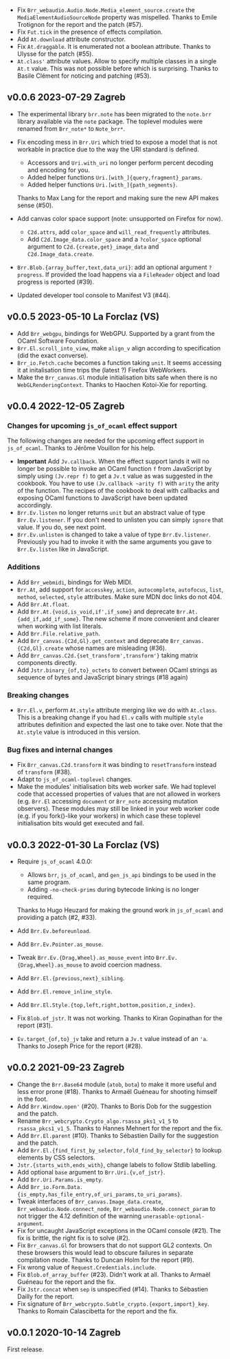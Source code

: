 
- Fix `Brr_webaudio.Audio.Node.Media_element_source.create` the
  `MediaElementAudioSourceNode` property was mispelled. Thanks
  to Emile Trotignon for the report and the patch (#57).
- Fix `Fut.tick` in the presence of effects compilation.
- Add `At.download` attribute constructor.
- Fix `At.draggable`. It is enumerated not a boolean attribute. Thanks
  to Ulysse for the patch (#55).
- `At.class'` attribute values. Allow to specify multiple classes in a
  single `At.t` value. This was not possible before which is
  surprising. Thanks to Basile Clément for noticing and patching
  (#53).

v0.0.6 2023-07-29 Zagreb
------------------------

- The experimental library `brr.note` has been migrated to the `note.brr`
  library available via the `note` package. The toplevel modules 
  were renamed from `Brr_note*` to `Note_brr*`.
  
- Fix encoding mess in `Brr.Uri` which tried to expose a model that is
  not workable in practice due to the way the URI standard is defined.
  
  * Accessors and `Uri.with_uri` no longer perform percent decoding and 
    encoding for you.
  * Added helper functions `Uri.[with_]{query,fragment}_params`.
  * Added helper functions `Uri.[with_]{path_segments}`.
  
  Thanks to Max Lang for the report and making sure the new API makes
  sense (#50).

- Add canvas color space support (note: unsupported on Firefox for now).

  * `C2d.attrs`, add `color_space` and `will_read_frequently` attributes.
  * Add `C2d.Image_data.color_space` and a `?color_space` optional argument
    to `C2d.{create,get}_image_data` and `C2d.Image_data.create`.

- `Brr.Blob.{array_buffer,text,data_uri}`: add an optional argument
  `?progress`. If provided the load happens via a `FileReader` object
  and load progress is reported (#39).

- Updated developer tool console to Manifest V3 (#44).

v0.0.5 2023-05-10 La Forclaz (VS)
---------------------------------

- Add `Brr_webgpu`, bindings for WebGPU. Supported by 
  a grant from the OCaml Software Foundation.
- `Brr.El.scroll_into_view`, make `align_v` align according
  to specification (did the exact converse).
- `Brr_io.Fetch.cache` becomes a function taking `unit`. It seems 
  accessing it at initalisation time trips the (latest ?) Firefox 
  WebWorkers.
- Make the `Brr_canvas.Gl` module initialisation bits safe when there is
  no `WebGLRenderingContext`. Thanks to Haochen Kotoi-Xie for reporting.

v0.0.4 2022-12-05 Zagreb 
------------------------

### Changes for upcoming `js_of_ocaml` effect support

The following changes are needed for the upcoming effect support in
`js_of_ocaml`. Thanks to Jérôme Vouillon for his help.

- **Important** Add `Jv.callback`. When the effect support lands it
  will no longer be possible to invoke an OCaml function `f` from
  JavaScript by simply using `(Jv.repr f)` to get a `Jv.t` value as
  was suggested in the cookbook. You have to use `(Jv.callback ~arity
  f)` with `arity` the arity of the function. The recipes of the
  cookbook to deal with callbacks and exposing OCaml functions to
  JavaScript have been updated accordingly.
- `Brr.Ev.listen` no longer returns `unit` but an abstract value of type 
  `Brr.Ev.listener`. If you don't need to unlisten you can simply `ignore` 
  that value. If you do, see next point.
- `Brr.Ev.unlisten` is changed to take a value of type `Brr.Ev.listener`. 
   Previously you had to invoke it with the same arguments you gave to 
   `Brr.Ev.listen` like in JavaScript.

### Additions

- Add `Brr_webmidi`, bindings for Web MIDI.
- `Brr.At`, add support for `accesskey`, `action`, `autocomplete`, 
  `autofocus`, `list`, `method`, `selected`, `style` attributes.
  Make sure MDN doc links do not 404.
- Add `Brr.At.float`.
- Add `Brr.At.{void,is_void,if',if_some}` and deprecate
  `Brr.At.{add_if,add_if_some}`. The new scheme if more convenient 
  and clearer when working with list literals.
- Add `Brr.File.relative_path`.
- Add `Brr_canvas.{C2d,Gl}.get_context` and deprecate 
  `Brr_canvas.{C2d,Gl}.create` whose names are misleading (#36).
- Add `Brr_canvas.C2d.{set_transform',transform'}` taking matrix
  components directly.
- Add `Jstr.binary_{of,to}_octets` to convert between OCaml strings
  as sequence of bytes and JavaScript binary strings (#18 again)

### Breaking changes

- `Brr.El.v`, perform `At.style` attribute merging like we do with
  `At.class`. This is a breaking change if you had `El.v` calls with 
  multiple `style` attributes definition and expected the last one to 
  take over. Note that the `At.style` value is introduced in this version.

### Bug fixes and internal changes

- Fix `Brr_canvas.C2d.transform` it was binding to `resetTransform` 
  instead of `transform` (#38).
- Adapt to `js_of_ocaml-toplevel` changes.
- Make the modules' initialisation bits web worker safe.
  We had toplevel code that accessed properties of values that are not
  allowed in workers (e.g. `Brr.El` accessing `document` or `Brr_note`
  accessing mutation observers). These modules may still be linked in
  your web worker code (e.g. if you fork()-like your workers) in which
  case these toplevel initialisation bits would get executed and fail.


v0.0.3 2022-01-30 La Forclaz (VS)
---------------------------------

- Require `js_of_ocaml` 4.0.0:

  * Allows `brr`, `js_of_ocaml`, and `gen_js_api` bindings to be used in the 
    same program.
  * Adding `-no-check-prims` during bytecode linking is no longer required.

  Thanks to Hugo Heuzard for making the ground work in `js_of_ocaml` and 
  providing a patch (#2, #33).
  
- Add `Brr.Ev.beforeunload`.
- Add `Brr.Ev.Pointer.as_mouse`.
- Tweak `Brr.Ev.{Drag,Wheel}.as_mouse_event` into 
  `Brr.Ev.{Drag,Wheel}.as_mouse` to avoid coercion madness.
- Add `Brr.El.{previous,next}_sibling`.
- Add `Brr.El.remove_inline_style`.
- Add `Brr.El.Style.{top,left,right,bottom,position,z_index}`.
- Fix `Blob.of_jstr`. It was not working. Thanks to Kiran Gopinathan for
  the report (#31).
- `Ev.target_{of,to}_jv` take and return a `Jv.t` value instead of an `'a`.
  Thanks to Joseph Price for the report (#28).

v0.0.2 2021-09-23 Zagreb
------------------------

- Change the `Brr.Base64` module (`atob`, `bota`) to make it more
  useful and less error prone (#18). 
  Thanks to Armaël Guéneau for shooting himself in the foot.
- Add `Brr.Window.open'` (#20). 
  Thanks to Boris Dob for the suggestion and the patch.
- Rename `Brr_webcrypto.Crypto_algo.rsassa_pks1_v1_5` to `rsassa_pkcs1_v1_5`. 
  Thanks to Hannes Mehnert for the report and the fix.
- Add `Brr.El.parent` (#10).
  Thanks to Sébastien Dailly for the suggestion and the patch.
- Add `Brr.El.{find_first_by_selector,fold_find_by_selector}` to 
  lookup elements by CSS selectors.
- `Jstr.{starts_with,ends_with}`, change labels to follow Stdlib labelling. 
- Add optional `base` argument to `Brr.Uri.{v,of_jstr}`.
- Add `Brr.Uri.Params.is_empty`.
- Add `Brr_io.Form.Data.{is_empty,has_file_entry,of_uri_params,to_uri_params}`.
- Tweak interfaces of `Brr_canvas.Image_data.create`, 
  `Brr_webaudio.Node.connect_node`, `Brr_webaudio.Node.connect_param` to
  not trigger the 4.12 definition of the warning 
  `unerasable-optional-argument`. 
- Fix for uncaught JavaScript exceptions in the OCaml console (#21). 
  The fix is brittle, the right fix is to solve (#2).
- Fix `Brr_canvas.Gl` for browsers that do not support GL2 contexts.
  On these browsers this would lead to obscure failures in separate
  compilation mode. 
  Thanks to Duncan Holm for the report (#9).
- Fix wrong value of `Request.Credentials.include`.
- Fix `Blob.of_array_buffer` (#23). Didn't work at all. 
  Thanks to Armaël Guéneau for the report and the fix.
- Fix `Jstr.concat` when `sep` is unspecified (#14).
  Thanks to Sébastien Dailly for the report.
- Fix signature of `Brr_webcrypto.Subtle_crypto.{export,import}_key`. 
  Thanks to Romain Calascibetta for the report and the fix.

v0.0.1 2020-10-14 Zagreb
------------------------

First release. 
